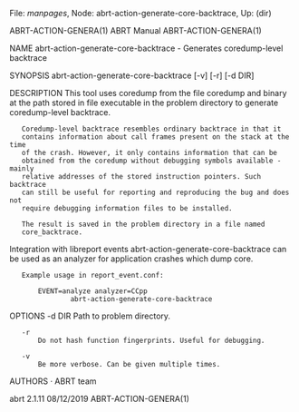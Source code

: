 File: *manpages*,  Node: abrt-action-generate-core-backtrace,  Up: (dir)

ABRT-ACTION-GENERA(1)             ABRT Manual            ABRT-ACTION-GENERA(1)



NAME
       abrt-action-generate-core-backtrace - Generates coredump-level
       backtrace

SYNOPSIS
       abrt-action-generate-core-backtrace [-v] [-r] [-d DIR]

DESCRIPTION
       This tool uses coredump from the file coredump and binary at the path
       stored in file executable in the problem directory to generate
       coredump-level backtrace.

       Coredump-level backtrace resembles ordinary backtrace in that it
       contains information about call frames present on the stack at the time
       of the crash. However, it only contains information that can be
       obtained from the coredump without debugging symbols available - mainly
       relative addresses of the stored instruction pointers. Such backtrace
       can still be useful for reporting and reproducing the bug and does not
       require debugging information files to be installed.

       The result is saved in the problem directory in a file named
       core_backtrace.

   Integration with libreport events
       abrt-action-generate-core-backtrace can be used as an analyzer for
       application crashes which dump core.

       Example usage in report_event.conf:

           EVENT=analyze analyzer=CCpp
                   abrt-action-generate-core-backtrace

OPTIONS
       -d DIR
           Path to problem directory.

       -r
           Do not hash function fingerprints. Useful for debugging.

       -v
           Be more verbose. Can be given multiple times.

AUTHORS
       ·   ABRT team



abrt 2.1.11                       08/12/2019             ABRT-ACTION-GENERA(1)
